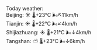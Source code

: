 Today weather:  
Beijing: ☀️   🌡️+23°C 🌬️↖11km/h  
Tianjin: ☀️   🌡️+22°C 🌬️↙4km/h  
Shijiazhuang: ☀️   🌡️+21°C 🌬️↓4km/h  
Tangshan: ⛅️  🌡️+23°C 🌬️↓6km/h  
